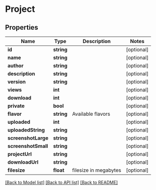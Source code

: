 # Project

## Properties
Name | Type | Description | Notes
------------ | ------------- | ------------- | -------------
**id** | **string** |  | [optional] 
**name** | **string** |  | [optional] 
**author** | **string** |  | [optional] 
**description** | **string** |  | [optional] 
**version** | **string** |  | [optional] 
**views** | **int** |  | [optional] 
**download** | **int** |  | [optional] 
**private** | **bool** |  | [optional] 
**flavor** | **string** | Available flavors | [optional] 
**uploaded** | **int** |  | [optional] 
**uploadedString** | **string** |  | [optional] 
**screenshotLarge** | **string** |  | [optional] 
**screenshotSmall** | **string** |  | [optional] 
**projectUrl** | **string** |  | [optional] 
**downloadUrl** | **string** |  | [optional] 
**filesize** | **float** | filesize in megabytes | [optional] 

[[Back to Model list]](../README.md#documentation-for-models) [[Back to API list]](../README.md#documentation-for-api-endpoints) [[Back to README]](../README.md)


